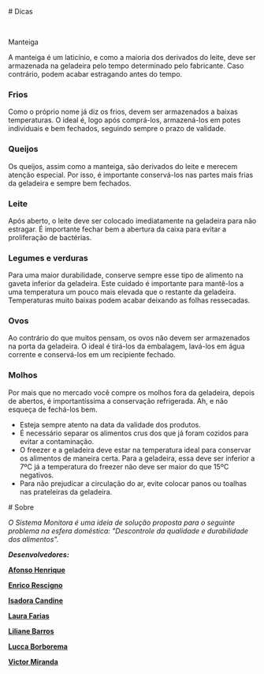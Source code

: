 <p># Dicas</p>
<p>&nbsp;</p>
<p>Manteiga</p>
<p>A manteiga &eacute; um latic&iacute;nio, e como a maioria dos derivados do leite, deve ser armazenada na geladeira pelo tempo determinado pelo fabricante. Caso contr&aacute;rio, podem acabar estragando antes do tempo.</p>
<h3>Frios</h3>
<p>Como o pr&oacute;prio nome j&aacute; diz os frios, devem ser armazenados a baixas temperaturas. O ideal &eacute;, logo ap&oacute;s compr&aacute;-los, armazen&aacute;-los em potes individuais e bem fechados, seguindo sempre o prazo de validade.</p>
<h3>Queijos</h3>
<p>Os queijos, assim como a manteiga, s&atilde;o derivados do leite e merecem aten&ccedil;&atilde;o especial. Por isso, &eacute; importante conserv&aacute;-los nas partes mais frias da geladeira e sempre bem fechados.</p>
<h3>Leite</h3>
<p>Ap&oacute;s aberto, o leite deve ser colocado imediatamente na geladeira para n&atilde;o estragar. &Eacute; importante fechar bem a abertura da caixa para evitar a prolifera&ccedil;&atilde;o de bact&eacute;rias.</p>
<h3>Legumes e verduras</h3>
<p>Para uma maior durabilidade, conserve sempre esse tipo de alimento na gaveta inferior da geladeira. Este cuidado &eacute; importante para mant&ecirc;-los a uma temperatura um pouco mais elevada que o restante da geladeira. Temperaturas muito baixas podem acabar deixando as folhas ressecadas.</p>
<h3>Ovos</h3>
<p>Ao contr&aacute;rio do que muitos pensam, os ovos n&atilde;o devem ser armazenados na porta da geladeira. O ideal &eacute; tir&aacute;-los da embalagem, lav&aacute;-los em &aacute;gua corrente e conserv&aacute;-los em um recipiente fechado.</p>
<h3>Molhos</h3>
<p>Por mais que no mercado voc&ecirc; compre os molhos fora da geladeira, depois de abertos, &eacute; important&iacute;ssima a conserva&ccedil;&atilde;o refrigerada. Ah, e n&atilde;o esque&ccedil;a de fech&aacute;-los bem.</p>
<ul>
<li>Esteja sempre atento na data da validade dos produtos.&nbsp;</li>
<li>&Eacute; necess&aacute;rio separar os alimentos crus dos que j&aacute; foram cozidos para evitar a contamina&ccedil;&atilde;o.&nbsp;</li>
<li>O freezer e a geladeira deve estar na temperatura ideal para conservar os alimentos de maneira certa. Para a geladeira, essa deve ser inferior a 7&ordm;C j&aacute; a temperatura do freezer n&atilde;o deve ser maior do que 15&ordm;C negativos.</li>
<li>Para n&atilde;o prejudicar a circula&ccedil;&atilde;o do ar, evite colocar panos ou toalhas nas prateleiras da geladeira.</li>
</ul>
<p># Sobre</p>
<p><em>O Sistema Monitora &eacute; uma ideia de solu&ccedil;&atilde;o proposta para o seguinte problema na esfera dom&eacute;stica: "Descontrole da qualidade e durabilidade dos alimentos".</em></p>
<p><em><strong>Desenvolvedores:</strong></em></p>
<p><span style="text-decoration: underline;"><strong>Afonso Henrique</strong></span></p>
<p><span style="text-decoration: underline;"><strong>Enrico Rescigno</strong></span></p>
<p><span style="text-decoration: underline;"><strong>Isadora Candine</strong></span></p>
<p><span style="text-decoration: underline;"><strong>Laura Farias</strong></span></p>
<p><span style="text-decoration: underline;"><strong>Liliane Barros</strong></span></p>
<p><span style="text-decoration: underline;"><strong>Lucca Borborema</strong></span></p>
<p><span style="text-decoration: underline;"><strong>Victor Miranda</strong></span></p>
<p>&nbsp;</p>

